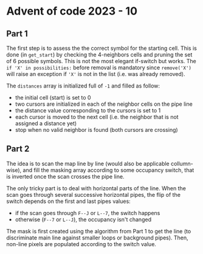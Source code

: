 # Advent of code 2023 - 10

## Part 1

The first step is to assess the the correct symbol for the starting cell.
This is done (in `get_start`) by checking the 4-neighbors cells and pruning the set of 6 possible symbols.
This is not the most elegant if-switch but works.
The `if 'X' in possibilities:` before removal is mandatory since `remove('X')` will raise an exception if `'X'` is not in the list (i.e. was already removed).

The `distances` array is initialized full of `-1` and filled as follow:
* the initial cell (start) is set to 0
* two cursors are initialized in each of the neighbor cells on the pipe line
* the distance value corresponding to the cursors is set to 1
* each cursor is moved to the next cell (i.e. the neighbor that is not assigned a distance yet)
* stop when no valid neighbor is found (both cursors are crossing)

## Part 2

The idea is to scan the map line by line (would also be applicable collumn-wise), and fill the masking array according to some occupancy switch, that is inverted once the scan crosses the pipe line.

The only tricky part is to deal with horizontal parts of the line. When the scan goes through several successive horizontal pipes, the flip of the switch depends on the first and last pipes values:
* if the scan goes through `F--J` or `L--7`, the switch happens
* otherwise (`F--7` or `L--J`), the occupancy isn't changed

The mask is first created using the algorithm from Part 1 to get the line (to discriminate main line against smaller loops or background pipes).
Then, non-line pixels are populated according to the switch value.
